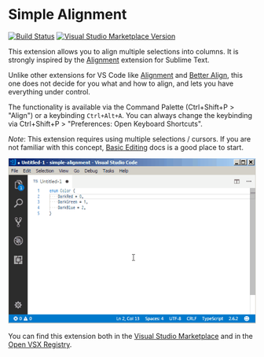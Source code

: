 # Simple Alignment

[![Build Status](https://travis-ci.com/earshinov/vscode-simple-alignment.svg?branch=master)](https://app.travis-ci.com/github/earshinov/vscode-simple-alignment)
[![Visual Studio Marketplace Version](https://img.shields.io/visual-studio-marketplace/v/earshinov.simple-alignment)](https://marketplace.visualstudio.com/items?itemName=earshinov.simple-alignment)

This extension allows you to align multiple selections into columns. It is strongly inspired by the [Alignment][sublimealignment] extension for Sublime Text.

Unlike other extensions for VS Code like [Alignment][] and [Better Align][], this one does not decide for you what and how to align, and lets you have everything under control.

The functionality is available via the Command Palette (Ctrl+Shift+P > "Align") or a keybinding `Ctrl+Alt+A`. You can always change the keybinding via Ctrl+Shift+P > "Preferences: Open Keyboard Shortcuts".

_Note_: This extension requires using multiple selections / cursors. If you are not familiar with this concept, [Basic Editing][] docs is a good place to start.

![Demo](doc/demo.gif)

You can find this extension both in the [Visual Studio Marketplace][] and in the [Open VSX Registry][].

[sublimealignment]: https://packagecontrol.io/packages/Alignment
[alignment]: https://marketplace.visualstudio.com/items?itemName=annsk.alignment
[better align]: https://marketplace.visualstudio.com/items?itemName=wwm.better-align
[basic editing]: https://code.visualstudio.com/docs/editor/codebasics
[visual studio marketplace]: https://marketplace.visualstudio.com/
[open vsx registry]: https://open-vsx.org/
